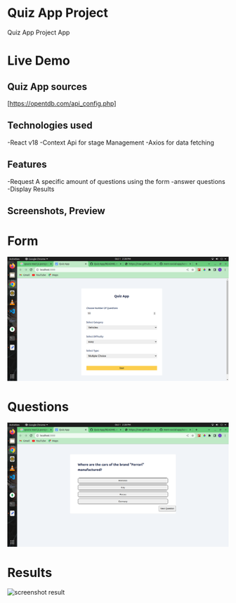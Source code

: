 # Quiz App Project

Quiz App Project App

# Live Demo


## Quiz App sources

[https://opentdb.com/api_config.php]

## Technologies used

-React v18
-Context Api for stage Management
-Axios for data fetching

## Features

-Request A specific amount of questions using the form
-answer questions
-Display Results

## Screenshots, Preview


# Form
![screenshot form](assets/form.png)

# Questions

![screenshot question](assets/question.png)

# Results

![screenshot result](assets/results)